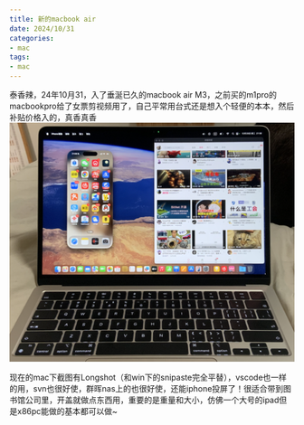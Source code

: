 ```yaml
---
title: 新的macbook air
date: 2024/10/31
categories:
- mac
tags:
- mac
---
```

泰香辣，24年10月31，入了垂涎已久的macbook air M3，之前买的m1pro的macbookpro给了女票剪视频用了，自己平常用台式还是想入个轻便的本本，然后补贴价格入的，真香真香
![](images/20241031133508.png)

现在的mac下截图有Longshot（和win下的snipaste完全平替），vscode也一样的用，svn也很好使，群晖nas上的也很好使，还能iphone投屏了！很适合带到图书馆公司里，开盖就做点东西用，重要的是重量和大小，仿佛一个大号的ipad但是x86pc能做的基本都可以做~